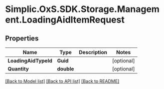 # Simplic.OxS.SDK.Storage.Management.LoadingAidItemRequest

## Properties

Name | Type | Description | Notes
------------ | ------------- | ------------- | -------------
**LoadingAidTypeId** | **Guid** |  | [optional] 
**Quantity** | **double** |  | [optional] 

[[Back to Model list]](../README.md#documentation-for-models) [[Back to API list]](../README.md#documentation-for-api-endpoints) [[Back to README]](../README.md)

